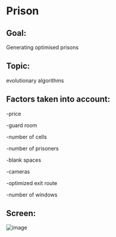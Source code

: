 # Prison

 
## Goal:

Generating optimised prisons

## Topic:
 
evolutionary algorithms

## Factors taken into account:

-price 

-guard room

-number of cells

-number of prisoners

-blank spaces

-cameras

-optimized exit route

-number of windows

## Screen:

![image](https://user-images.githubusercontent.com/58606334/117126804-92d68300-ad9b-11eb-92ad-67a1df4e973b.png)

